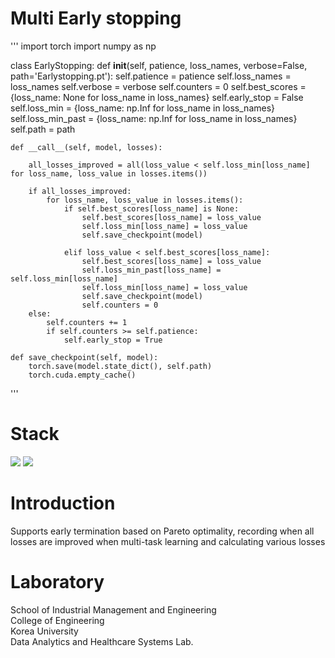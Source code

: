 # Multi Early stopping 

'''
import torch
import numpy as np

class EarlyStopping:
    def __init__(self, patience, loss_names, verbose=False, path='Earlystopping.pt'):
        self.patience = patience
        self.loss_names = loss_names
        self.verbose = verbose
        self.counters = 0
        self.best_scores = {loss_name: None for loss_name in loss_names}
        self.early_stop = False
        self.loss_min = {loss_name: np.Inf for loss_name in loss_names}
        self.loss_min_past = {loss_name: np.Inf for loss_name in loss_names}
        self.path = path

    def __call__(self, model, losses):

        all_losses_improved = all(loss_value < self.loss_min[loss_name] for loss_name, loss_value in losses.items())
        
        if all_losses_improved:
            for loss_name, loss_value in losses.items():
                if self.best_scores[loss_name] is None:
                    self.best_scores[loss_name] = loss_value
                    self.loss_min[loss_name] = loss_value
                    self.save_checkpoint(model)

                elif loss_value < self.best_scores[loss_name]:
                    self.best_scores[loss_name] = loss_value
                    self.loss_min_past[loss_name] = self.loss_min[loss_name]
                    self.loss_min[loss_name] = loss_value
                    self.save_checkpoint(model)
                    self.counters = 0
        else:
            self.counters += 1
            if self.counters >= self.patience:
                self.early_stop = True

    def save_checkpoint(self, model):
        torch.save(model.state_dict(), self.path)
        torch.cuda.empty_cache()
'''

# Stack  
 <img src="https://img.shields.io/badge/Python-3776AB?style=flat&logo=Python&logoColor=white"/> <img src="https://img.shields.io/badge/pytorch-EE4C2C?style=flat&logo=pytorch&logoColor=white"/>

# Introduction

Supports early termination based on Pareto optimality, recording when all losses are improved when multi-task learning and calculating various losses

# Laboratory

School of Industrial Management and Engineering  
College of Engineering  
Korea University  
Data Analytics and Healthcare Systems Lab.
